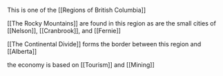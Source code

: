 This is one of the [[Regions of British Columbia]]

[[The Rocky Mountains]] are found in this region as are the small cities of [[Nelson]], [[Cranbrook]], and [[Fernie]]

[[The Continental Divide]] forms the border between this region and [[Alberta]]

the economy is based on [[Tourism]] and [[Mining]]

